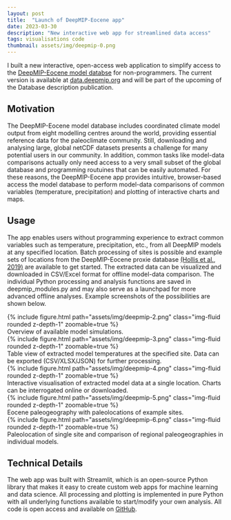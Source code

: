 ```yaml
---
layout: post
title:  "Launch of DeepMIP-Eocene app"
date: 2023-03-30
description: "New interactive web app for streamlined data access"
tags: visualisations code
thumbnail: assets/img/deepmip-0.png
---
```


I built a new interactive, open-access web application to simplify access to the [DeepMIP-Eocene model databse](https://www.deepmip.org/data-eocene/) for non-programmers. The current version is available at [data.deepmip.org](https://data.deepmip.org/) and will be part of the upcoming of the Database description publication.

## Motivation
The DeepMIP-Eocene model database includes coordinated climate model output from eight modelling centres around the world, providing essential reference data for the paleoclimate community. Still, downloading and analysing large, global netCDF datasets presents a challenge for many potential users in our community. In addition, common tasks like model-data comparisons actually only need access to a very small subset of the global database and programming routuines that can be easily automated. For these reasons, the DeepMIP-Eocene app provides intuitive, browser-based access the model database to perform model-data comparisons of common variables (temperature, precipitation) and plotting of interactive charts and maps.

## Usage 
The app enables users without programming experience to extract common variables such as temperature, precipitation, etc., from all DeepMIP models at any specified location. Batch processing of sites is possible and example sets of locations from the DeepMIP-Eocene proxie database [(Hollis et al., 2019)](https://gmd.copernicus.org/articles/12/3149/2019/) are available to get started. The extracted data can be visualized and downloaded in CSV/Excel format for offline model-data comparison. The individual Python processing and analysis functions are saved in deepmip_modules.py and may also serve as a launchpad for more advanced offline analyses. Example screenshots of the possibilities are shown below. 

<div class="row mt-3">
    <div class="col-sm mt-3 mt-md-0">
        {% include figure.html path="assets/img/deepmip-2.png" class="img-fluid rounded z-depth-1" zoomable=true %}
    </div>
</div>
<div class="caption">
   Overview of available model simulations.
</div>

<div class="row mt-3">
    <div class="col-sm mt-3 mt-md-0">
        {% include figure.html path="assets/img/deepmip-3.png" class="img-fluid rounded z-depth-1" zoomable=true %}
    </div>
</div>
<div class="caption">
   Table view of extracted model temperatures at the specified site. Data can be exported (CSV/XLSX/JSON) for further processing.
</div>

<div class="row mt-3">
    <div class="col-sm mt-3 mt-md-0">
        {% include figure.html path="assets/img/deepmip-4.png" class="img-fluid rounded z-depth-1" zoomable=true %}
    </div>
</div>
<div class="caption">
   Interactive visualisation of extracted model data at a single location. Charts can be interrogated online or downloaded.
</div>

<div class="row mt-3">
    <div class="col-sm mt-3 mt-md-0">
        {% include figure.html path="assets/img/deepmip-5.png" class="img-fluid rounded z-depth-1" zoomable=true %}
    </div>
</div>
<div class="caption">
   Eocene paleogeography with paleolocations of example sites.
</div>

<div class="row mt-3">
    <div class="col-sm mt-3 mt-md-0">
        {% include figure.html path="assets/img/deepmip-6.png" class="img-fluid rounded z-depth-1" zoomable=true %}
    </div>
</div>
<div class="caption">
   Paleolocation of single site and comparison of regional paleogeographies in individual models.
</div>

## Technical Details
The web app was built with Streamlit, which is an open-source Python library that makes it easy to create custom web apps for machine learning and data science. All processing and plotting is implemented in pure Python with all underlying functions available to start/modify your own analysis. All code is open access and available on [GitHub](https://github.com/sebsteinig/deepmip-eocene-app).